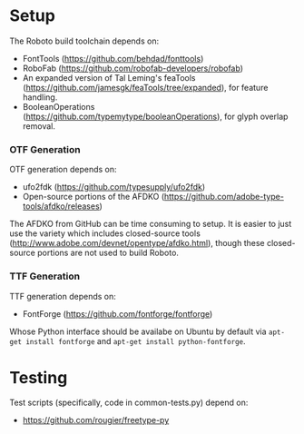 # Setup
The Roboto build toolchain depends on:

- FontTools (https://github.com/behdad/fonttools)
- RoboFab (https://github.com/robofab-developers/robofab)
- An expanded version of Tal Leming's feaTools (https://github.com/jamesgk/feaTools/tree/expanded), for feature handling.
- BooleanOperations (https://github.com/typemytype/booleanOperations), for glyph overlap removal.

### OTF Generation
OTF generation depends on:

- ufo2fdk (https://github.com/typesupply/ufo2fdk)
- Open-source portions of the AFDKO (https://github.com/adobe-type-tools/afdko/releases)

The AFDKO from GitHub can be time consuming to setup. It is easier to just use the variety which includes closed-source tools (http://www.adobe.com/devnet/opentype/afdko.html), though these closed-source portions are not used to build Roboto.

### TTF Generation
TTF generation depends on:

- FontForge (https://github.com/fontforge/fontforge)

Whose Python interface should be availabe on Ubuntu by default via `apt-get install fontforge` and `apt-get install python-fontforge`.

# Testing
Test scripts (specifically, code in common-tests.py) depend on:

- https://github.com/rougier/freetype-py

